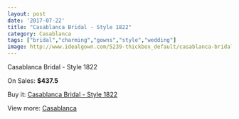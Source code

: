 ```yaml
---
layout: post
date: '2017-07-22'
title: "Casablanca Bridal - Style 1822"
category: Casablanca
tags: ["bridal","charming","gowns","style","wedding"]
image: http://www.idealgown.com/5239-thickbox_default/casablanca-bridal-style-1822.jpg
---
```

Casablanca Bridal - Style 1822

On Sales: **$437.5**
<a href="https://www.idealgown.com/en/casablanca/2330-casablanca-bridal-style-1822.html"><amp-img layout="responsive" width="600" height="600" src="//www.idealgown.com/5239-thickbox_default/casablanca-bridal-style-1822.jpg" alt="Casablanca Bridal - Style 1822 0" /></a>
<a href="https://www.idealgown.com/en/casablanca/2330-casablanca-bridal-style-1822.html"><amp-img layout="responsive" width="600" height="600" src="//www.idealgown.com/5241-thickbox_default/casablanca-bridal-style-1822.jpg" alt="Casablanca Bridal - Style 1822 1" /></a>
<a href="https://www.idealgown.com/en/casablanca/2330-casablanca-bridal-style-1822.html"><amp-img layout="responsive" width="600" height="600" src="//www.idealgown.com/5240-thickbox_default/casablanca-bridal-style-1822.jpg" alt="Casablanca Bridal - Style 1822 2" /></a>

Buy it: [Casablanca Bridal - Style 1822](https://www.idealgown.com/en/casablanca/2330-casablanca-bridal-style-1822.html "Casablanca Bridal - Style 1822")

View more: [Casablanca](https://www.idealgown.com/en/31-casablanca "Casablanca")
